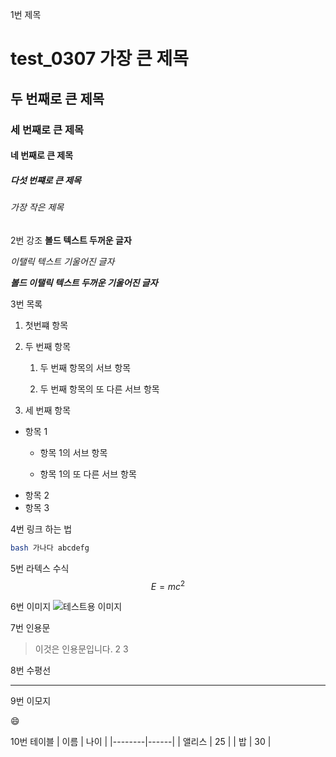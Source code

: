 1번 제목
# test_0307 가장 큰 제목
## 두 번째로 큰 제목
### 세 번째로 큰 제목
#### 네 번째로 큰 제목
##### 다섯 번쨰로 큰 제목
###### 가장 작은 제목


2번 강조
**볼드 텍스트 두꺼운 글자**

*이탤릭 텍스트 기울어진 글자*

***볼드 이탤릭 텍스트 두꺼운 기울어진 글자***



3번 목록
1. 첫번쨰 항목
2. 두 번째 항목
   1. 두 번째 항목의 서브 항목

  
   2. 두 번째 항목의 또 다른 서브 항목
  

3. 세 번째 항목


- 항목 1
  - 항목 1의 서브 항목
 
  - 항목 1의 또 다른 서브 항목
- 항목 2
- 항목 3



4번 링크 하는 법 
``` bash
bash 가나다 abcdefg 
```

5번 라텍스 수식
$$E=mc^2$$

6번 이미지
![테스트용 이미지](http://www.example.com/image.jpg)

7번 인용문
> 이것은 인용문입니다.
> 2
> 3

8번 수평선

---

9번 이모지

😄

10번 테이블
| 이름   | 나이 |
|--------|------|
| 앨리스 | 25   |
| 밥     | 30   |

